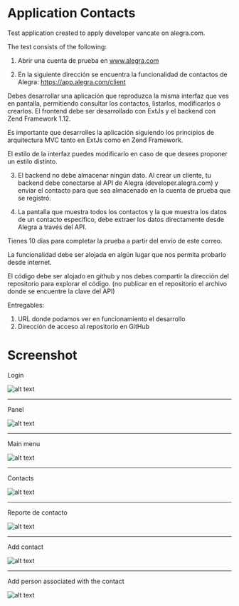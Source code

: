 # Application Contacts

Test application created to apply developer vancate on alegra.com.

The test consists of the following:

1. Abrir una cuenta de prueba en www.alegra.com

2. En la siguiente dirección se encuentra la funcionalidad de contactos de Alegra:
https://app.alegra.com/client

Debes desarrollar una aplicación que reproduzca la misma interfaz que ves en pantalla, permitiendo consultar los contactos, listarlos, modificarlos o crearlos. El frontend debe ser desarrollado con ExtJs y el backend con Zend Framework 1.12.

Es importante que desarrolles la aplicación siguiendo los principios de arquitectura MVC tanto en ExtJs como en Zend Framework.

El estilo de la interfaz puedes modificarlo en caso de que desees proponer un estilo distinto.

3. El backend no debe almacenar ningún dato. Al crear un cliente, tu backend debe conectarse al API de Alegra (developer.alegra.com) y enviar el contacto para que sea almacenado en la cuenta de prueba que se registró.

4. La pantalla que muestra todos los contactos y la que muestra los datos de un contacto específico, debe extraer los datos directamente desde Alegra a través del API.

Tienes 10 días para completar la prueba a partir del envío de este correo.

La funcionalidad debe ser alojada en algún lugar que nos permita probarlo desde internet.

El código debe ser alojado en github y nos debes compartir la dirección del repositorio para explorar el código. (no publicar en el repositorio el archivo donde se encuentre la clave del API)

Entregables:

1. URL donde podamos ver en funcionamiento el desarrollo
2. Dirección de acceso al repositorio en GitHub

# Screenshot

Login

![alt text](https://raw.githubusercontent.com/yosa/alegra-app-contacts/master/public/contacts/screenshot/login.jgp)

---

Panel

![alt text](https://raw.githubusercontent.com/yosa/alegra-app-contacts/master/public/contacts/screenshot/panel.jgp)

---

Main menu

![alt text](https://raw.githubusercontent.com/yosa/alegra-app-contacts/master/public/contacts/screenshot/mainMenu.jgp)

---

Contacts

![alt text](https://raw.githubusercontent.com/yosa/alegra-app-contacts/master/public/contacts/screenshot/contacts.jgp)

---

Reporte de contacto

![alt text](https://raw.githubusercontent.com/yosa/alegra-app-contacts/master/public/contacts/screenshot/contactReport.jgp)

---

Add contact

![alt text](https://raw.githubusercontent.com/yosa/alegra-app-contacts/master/public/contacts/screenshot/contactAdd.jgp)

---

Add person associated with the contact

![alt text](https://raw.githubusercontent.com/yosa/alegra-app-contacts/master/public/contacts/screenshot/contactAddPeople.jgp)